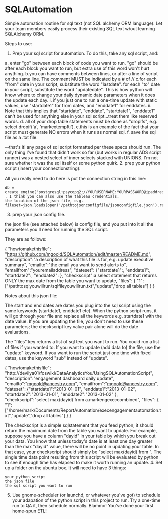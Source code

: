 # SQLAutomation
Simple automation routine for sql text (not SQL alchemy ORM language).  Let your team members easily process their existing SQL text w/out learning SQLAlchemy ORM.

Steps to use:

1. Prep your sql script for automation. To do this, take any sql script, and:

a. enter "go" between each block of code you want to run. "go" should be after each block you want to run, but extra use of this word won't hurt anything.
b.you can have comments between lines, or after a line of script on the same line. The comment MUST be indicated by a # of // c.for each "from" date in your script, substitute the word "lastdate". for each "to" date in your script, substitute the word "updatedate". This is how python will know where to change your daily dynamic date parameters when it does the update each day.
  i. if you just one to run a one-time update with static values, use "startdate1" for from dates, and "enddate1" for enddates.
  ii. Note that this implies that "startdate", "enddate", "startdate1", "enddate1" can't be used for anything else in your sql    script...treat them like reserved words. 
d. all of your drop table statements must be done as "dropifs", e.g. select dropif('a', 'markextempfti').
e.this is an example of the fact that your script must generate NO errors when it runs as normal sql. 
f. save the sql file as a .txt file. 

--that's it! any page of sql script formatted per these specs should run. The only thing I've found that didn't work so far (but works in regular ADS script runner) was a nested select of inner selects stacked with UNIONS. I'm not sure whether it was the sql itself or some python quirk.
2. prep your python script (insert your connectionstring):

All you really need to do here is put the connection string in this line:

    db = create_engine("postgresql+psycopg2://YOURUSERNAME:YOURPASSWORD@ipaddress:port/server") . I think you can also use the tableau credentials.
    the location of the json file, e.g. fileset=json.loads(open('/pathtojsonconfigfile/jsonconfigfile.json').read()) 

3. prep your json config file.

the json file (see attached below) is config file, and you put into it all the parameters you'll need for running the SQL script.

They are as follows:

{
"howtomakethisfile": "https://github.com/mgoold/SQLAutomation/edit/master/README.md",
"description":"a description of what this file is for, e.g. update executive summary",
"emailto":"the email you want to send alerts to",
"emailfrom":"youremailaddress",
"dateset":
{"startdate1":<insert date>,
"enddate1":<insert date>,
"startdate2":<insert date>,
"enddate2":<insert date>
},
"checkscript":a select statement that returns ONLY the max date from the table you want to update,
"files":
{
"1":["/pathtosqlyouwillrun/sqlfileyouwillrun.txt","update","drop all tables"]
}
}

Notes about this json file:

The start and end dates are dates you plug into the sql script using the same keywords (startdate1, enddate1 etc). When the python script runs, it will go through your file and replace all the keywords e.g. startdate1 with the date value. If you are updating the file, you don't need to use these parameters; the checkscript key value pair alone will do the date evaluations.

The "files" key returns a list of sql text you want to run. You could run a list of files if you wanted to. If you want to update (add data to) the file, use the "update" keyword. If you want to run the script just one time with fixed dates, use the keyword "sub" instead of "update".

{
"howtomakethisfile": "http://devilya01/foswiki/DataAnalyticsYou/UsingSQLAutomationScript",
"description":"engagement dashboard daily update",
"emailto":"mgoold@ancestry.com",
"emailfrom":"mgoold@ancestry.com",
"dateset":
{"startdate1":"2013-01-01",
"enddate1":"2013-01-02",
"startdate2":"2013-01-01",
"enddate2":"2013-01-02"
},
"checkscript":"select max(dayid) from a.markengexeccombined",
"files":
{
"1":["/home/mark/Documents/ReportAutomation/execengagementautomation.txt","update","drop all tables"]
}
}

The checkscript is a simple sqlstatement that you feed python; it should return the maximum date from the table you want to update. For example, suppose you have a column "dayid" in your table by which you break out your data. You know that unless today's date is at least one day greater than the max "dayid" value, there will be no point in updating your table. In that case, your checkscript should simply be "select max(dayid) from <YOURTABLENAME>". The single time data point resulting from this script will be evaluated by python to see if enough time has elapsed to make it worth running an update.
4. Set up a folder on the ubuntu box. It will need to have 3 things:

    your python script
    the json file
    the sql script you want to run 
    
5. Use gnome-scheduler (or launchd, or whatever you've got) to schedule your adapation of the python script in this project to run.  Try a one-time run to QA it, then schedule normally.  Blammo!  You've done your first home-spun ETL!
